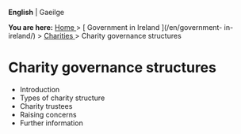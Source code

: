 **English** |  Gaeilge 

**You are here:** [ Home ](/en/) > [ Government in Ireland ](/en/government-
in-ireland/) > [ Charities ](/en/government-in-ireland/charities/) > Charity
governance structures

#  Charity governance structures

  * Introduction 
  * Types of charity structure 
  * Charity trustees 
  * Raising concerns 
  * Further information 
